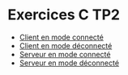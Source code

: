 # Exercices C TP2
- [Client en mode connecté](./client_mode_co)
- [Client en mode déconnecté](./client_mode_deco)
- [Serveur en mode connecté](./serveur_mode_co)
- [Serveur en mode déconnecté](./serveur_mode_deco)
